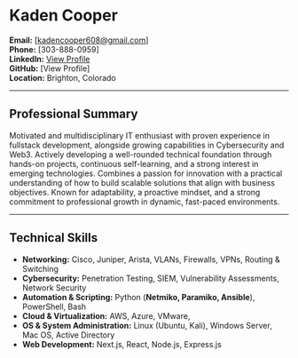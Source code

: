 # Kaden Cooper

**Email:** [kadencooper608@gmail.com]  
**Phone:** [303-888-0959]  
**LinkedIn:** [View Profile](https://www.linkedin.com/in/kaden-cooper-840192276/)  
**GitHub:** [View Profile]  
**Location:** Brighton, Colorado  

---

## Professional Summary  
Motivated and multidisciplinary IT enthusiast with proven experience in fullstack development, alongside growing capabilities in Cybersecurity and Web3. Actively developing a well-rounded technical foundation through hands-on projects, continuous self-learning, and a strong interest in emerging technologies. Combines a passion for innovation with a practical understanding of how to build scalable solutions that align with business objectives. Known for adaptability, a proactive mindset, and a strong commitment to professional growth in dynamic, fast-paced environments.

---

## Technical Skills  

- **Networking:** Cisco, Juniper, Arista, VLANs, Firewalls, VPNs, Routing & Switching  
- **Cybersecurity:** Penetration Testing, SIEM, Vulnerability Assessments, Network Security  
- **Automation & Scripting:** Python (**Netmiko, Paramiko, Ansible**), PowerShell, Bash  
- **Cloud & Virtualization:** AWS, Azure, VMware, 
- **OS & System Administration:** Linux (Ubuntu, Kali), Windows Server, Mac OS, Active Directory  
- **Web Development:** Next.js, React, Node.js, Express.js  



